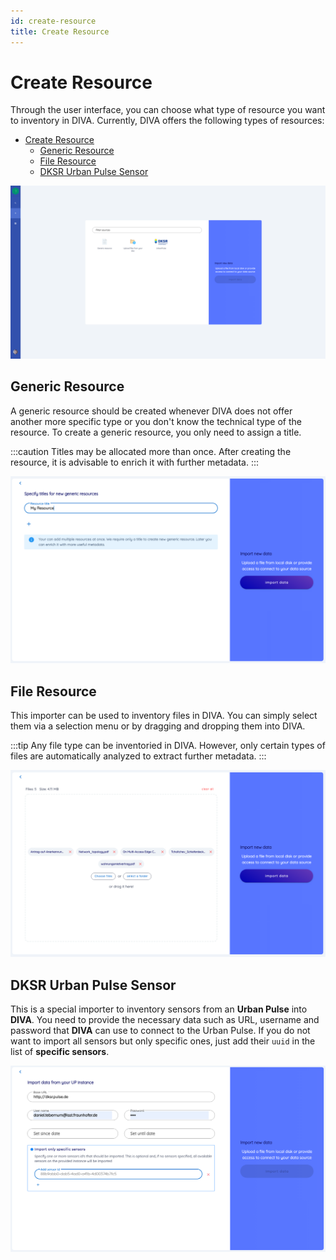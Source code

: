 ```yaml
---
id: create-resource
title: Create Resource
---
```


# Create Resource

Through the user interface, you can choose what type of resource you want to inventory in DIVA.
Currently, DIVA offers the following types of resources:

- [Create Resource](#create-resource)
  - [Generic Resource](#generic-resource)
  - [File Resource](#file-resource)
  - [DKSR Urban Pulse Sensor](#dksr-urban-pulse-sensor)

![DIVA Create Resources](/img/screenshots/create/create_resources.png)

## Generic Resource

A generic resource should be created whenever DIVA does not offer another more specific type or you don't know the technical type of the resource.
To create a generic resource, you only need to assign a title.

:::caution
Titles may be allocated more than once.
After creating the resource, it is advisable to enrich it with further metadata.
:::

![DIVA Create Resource Generic](/img/screenshots/create/create_resources_generic.png)

## File Resource

This importer can be used to inventory files in DIVA.
You can simply select them via a selection menu or by dragging and dropping them into DIVA.

:::tip
Any file type can be inventoried in DIVA.
However, only certain types of files are automatically analyzed to extract further metadata.
:::

![DIVA Create Resource File](/img/screenshots/create/create_resources_file.png)

## DKSR Urban Pulse Sensor

This is a special importer to inventory sensors from an **Urban Pulse** into **DIVA**.
You need to provide the necessary data such as URL, username and password that **DIVA** can use to connect to the Urban Pulse.
If you do not want to import all sensors but only specific ones, just add their `uuid` in the list of **specific sensors**.

![DIVA Create Resource Urban Pulse Sensor](/img/screenshots/create/create_resources_up_sensor.png)
